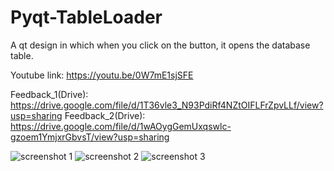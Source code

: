 # Pyqt-TableLoader
A qt design in which when you click on the button, it opens the database table.

Youtube link: https://youtu.be/0W7mE1sjSFE

Feedback_1(Drive): https://drive.google.com/file/d/1T36vle3_N93PdiRf4NZtOIFLFrZpvLLf/view?usp=sharing
Feedback_2(Drive): https://drive.google.com/file/d/1wAOygGemUxqswlc-gzoem1YmjxrGbvsT/view?usp=sharing

![screenshot 1](https://i.imgur.com/tKlv3Dh.png)
![screenshot 2](https://i.imgur.com/P1RFwRw.png)
![screenshot 3](https://i.imgur.com/069Smqg.png)
